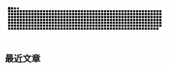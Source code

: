![github contribution grid snake animation](https://raw.githubusercontent.com/towindback/towindback/output/github-contribution-grid-snake.svg)

# 最近文章
<!-- BLOG-POST-LIST:START -->
<!-- BLOG-POST-LIST:END -->
